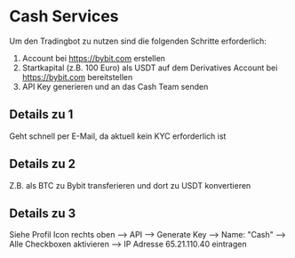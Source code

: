 # Cash Services

Um den Tradingbot zu nutzen sind die folgenden Schritte erforderlich:  

1. Account bei https://bybit.com erstellen  
2. Startkapital (z.B. 100 Euro) als USDT auf dem Derivatives Account bei https://bybit.com bereitstellen  
3. API Key generieren und an das Cash Team senden  


## Details zu 1
Geht schnell per E-Mail, da aktuell kein KYC erforderlich ist

## Details zu 2
Z.B. als BTC zu Bybit transferieren und dort zu USDT konvertieren

## Details zu 3
Siehe Profil Icon rechts oben --> API --> Generate Key --> Name: "Cash" --> Alle Checkboxen aktivieren --> IP Adresse 65.21.110.40 eintragen 


